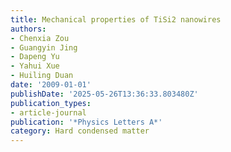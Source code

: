 ```yaml
---
title: Mechanical properties of TiSi2 nanowires
authors:
- Chenxia Zou
- Guangyin Jing
- Dapeng Yu
- Yahui Xue
- Huiling Duan
date: '2009-01-01'
publishDate: '2025-05-26T13:36:33.803480Z'
publication_types:
- article-journal
publication: '*Physics Letters A*'
category: Hard condensed matter
---
```

